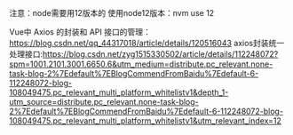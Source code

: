 注意：node需要用12版本的
使用node12版本：nvm use 12

Vue中 Axios 的封装和 API 接口的管理：https://blog.csdn.net/qq_44317018/article/details/120516043
axios封装统一处理接口:https://blog.csdn.net/zyg1515330502/article/details/112248072?spm=1001.2101.3001.6650.6&utm_medium=distribute.pc_relevant.none-task-blog-2%7Edefault%7EBlogCommendFromBaidu%7Edefault-6-112248072-blog-108049475.pc_relevant_multi_platform_whitelistv1&depth_1-utm_source=distribute.pc_relevant.none-task-blog-2%7Edefault%7EBlogCommendFromBaidu%7Edefault-6-112248072-blog-108049475.pc_relevant_multi_platform_whitelistv1&utm_relevant_index=12